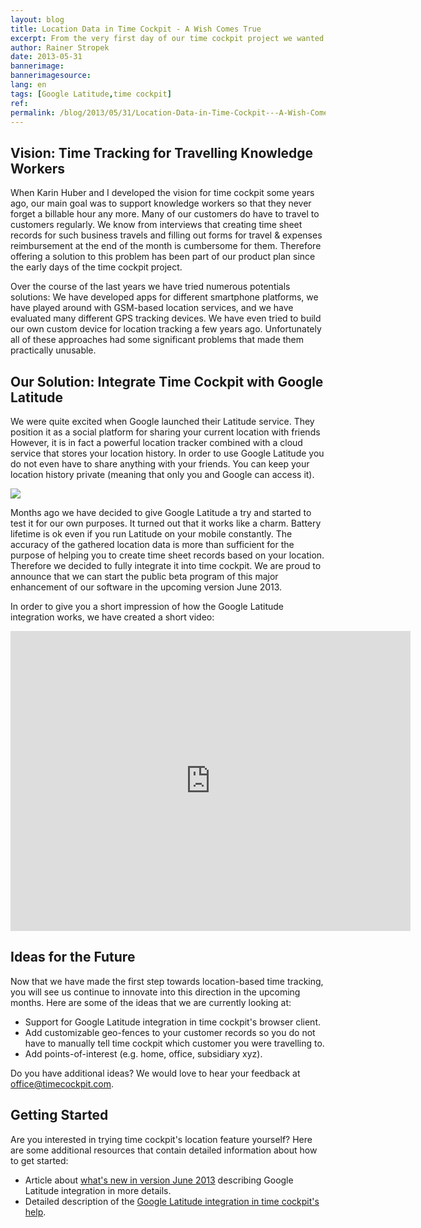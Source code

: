 ```yaml
---
layout: blog
title: Location Data in Time Cockpit - A Wish Comes True
excerpt: From the very first day of our time cockpit project we wanted to support knowledge workers who travel a lot. Finally this vision has become reality. The latest time cockpit version makes booking your time sheet records for business travels a piece of cake.
author: Rainer Stropek
date: 2013-05-31
bannerimage: 
bannerimagesource: 
lang: en
tags: [Google Latitude,time cockpit]
ref: 
permalink: /blog/2013/05/31/Location-Data-in-Time-Cockpit---A-Wish-Comes-True
---
```


<h2>Vision: Time Tracking for Travelling Knowledge Workers</h2><p>When Karin Huber and I developed the vision for time cockpit some years ago, our main goal was to support knowledge workers so that they never forget a billable hour any more. Many of our customers do have to travel to customers regularly. We know from interviews that creating time sheet records for such business travels and filling out forms for travel &amp; expenses reimbursement at the end of the month is cumbersome for them. Therefore offering a solution to this problem has been part of our product plan since the early days of the time cockpit project.</p><p>Over the course of the last years we have tried numerous potentials solutions: We have developed apps for different smartphone platforms, we have played around with GSM-based location services, and we have evaluated many different GPS tracking devices. We have even tried to build our own custom device for location tracking a few years ago. Unfortunately all of these approaches had some significant problems that made them practically unusable.</p><h2>Our Solution: Integrate Time Cockpit with Google Latitude</h2><p>We were quite excited when Google launched their Latitude service. They position it as a social platform for sharing your current location with friends However, it is in fact a powerful location tracker combined with a cloud service that stores your location history. In order to use Google Latitude you do not even have to share anything with your friends. You can keep your location history private (meaning that only you and Google can access it).</p><img src="{{site.baseurl}}/content/images/blog/2013/05/GoogleLatitudeTeaser.png" /><p>Months ago we have decided to give Google Latitude a try and started to test it for our own purposes. It turned out that it works like a charm. Battery lifetime is ok even if you run Latitude on your mobile constantly. The accuracy of the gathered location data is more than sufficient for the purpose of helping you to create time sheet records based on your location. Therefore we decided to fully integrate it into time cockpit. We are proud to announce that we can start the public beta program of this major enhancement of our software in the upcoming version June 2013.</p><p>In order to give you a short impression of how the Google Latitude integration works, we have created a short video:</p><iframe width="640" height="480" src="http://www.youtube.com/embed/eeM2hwO4XHk?rel=0" frameborder="0" allowfullscreen="allowfullscreen"></iframe><h2>Ideas for the Future</h2><p>Now that we have made the first step towards location-based time tracking, you will see us continue to innovate into this direction in the upcoming months. Here are some of the ideas that we are currently looking at:</p><ul>
  <li>Support for Google Latitude integration in time cockpit's browser client.</li>
  <li>Add customizable geo-fences to your customer records so you do not have to manually tell time cockpit which customer you were travelling to.</li>
  <li>Add points-of-interest (e.g. home, office, subsidiary xyz).</li>
</ul><div>Do you have additional ideas? We would love to hear your feedback at <a href="mailto:office@timecockpit.com">office@timecockpit.com</a>.</div><h2>Getting Started</h2><p>Are you interested in trying time cockpit's location feature yourself? Here are some additional resources that contain detailed information about how to get started:</p><ul>
  <li>Article about <a href="~/blog/2013/05/31/Whats-New-in-Version-June-2013" target="_blank">what's new in version June 2013</a> describing Google Latitude integration in more details.</li>
  <li>Detailed description of the <a href="http://help.timecockpit.com/?topic=html/0e40439e-9b49-4702-883e-03d2e90c76dc.htm" target="_blank">Google Latitude integration in time cockpit's help</a>.</li>
</ul>